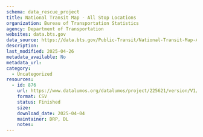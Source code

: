 ```yaml
---
schema: data_rescue_project 
title: National Transit Map - All Stop Locations
organization: Bureau of Transportation Statistics
agency: Department of Transportation
websites: data.bts.gov
data_source: https://data.bts.gov/Public-Transit/National-Transit-Map-All-Stop-Locations/39cr-5x89/about_data
description: 
last_modified: 2025-04-26
metadata_available: No
metadata_url: 
category:
  - Uncategorized
resources:
  - id: 876
    url: https://www.datalumos.org/datalumos/project/225621/version/V1/view
    format: CSV
    status: Finished
    size: 
    download_date: 2025-04-04
    maintainer: DRP, DL
    notes: 
---
```

